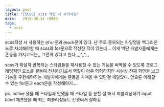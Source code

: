 ```yaml
---
layout: post
title: "[SCSS] scss 작성 시 주의사항"
date:   2019-08-14 +0900
tags:
  - scss
---
```


scss작성 시 사용하는 `@for`문과 `@each`문이 있다.
난 주로 중복되는 파일명을 백그라운드로 처리해야할 때 scss의 for문으로 작성한 적이 있는데...
이게 백단 개발자들에게는 혼동을 가지고오는,, 그런게 있다고 한다,,,,^_^,,,

scss가 확실히 반복되는 스타일들을 재사용할 수 있는 기능을 써먹을 수 있도록
프로그래밍적인 요소를 곁들여 전처리기로서 역할이 아주 혁혁하지만
사실상 진짜 화면을 보고 기능을 구현해야하는 개발자에게는 혼동을 가져올 수 있단걸 깨달았다.
앞으론 이해할 수 있는 for문과 each문을 작성해야지....

ps. active 됐을 때 스타일과 안됐을 때 스타일 등 분할 잘 해서 퍼블리싱하기
input label 체크됐을 때 되는 퍼블리싱들도 신경써서 잘하깅
